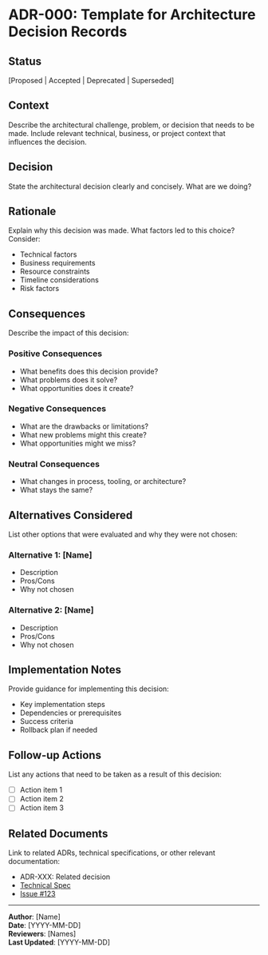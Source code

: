 # ADR-000: Template for Architecture Decision Records

## Status
[Proposed | Accepted | Deprecated | Superseded]

## Context
Describe the architectural challenge, problem, or decision that needs to be made. Include relevant technical, business, or project context that influences the decision.

## Decision
State the architectural decision clearly and concisely. What are we doing?

## Rationale
Explain why this decision was made. What factors led to this choice? Consider:
- Technical factors
- Business requirements
- Resource constraints
- Timeline considerations
- Risk factors

## Consequences
Describe the impact of this decision:

### Positive Consequences
- What benefits does this decision provide?
- What problems does it solve?
- What opportunities does it create?

### Negative Consequences
- What are the drawbacks or limitations?
- What new problems might this create?
- What opportunities might we miss?

### Neutral Consequences
- What changes in process, tooling, or architecture?
- What stays the same?

## Alternatives Considered
List other options that were evaluated and why they were not chosen:

### Alternative 1: [Name]
- Description
- Pros/Cons
- Why not chosen

### Alternative 2: [Name]
- Description
- Pros/Cons
- Why not chosen

## Implementation Notes
Provide guidance for implementing this decision:
- Key implementation steps
- Dependencies or prerequisites
- Success criteria
- Rollback plan if needed

## Follow-up Actions
List any actions that need to be taken as a result of this decision:
- [ ] Action item 1
- [ ] Action item 2
- [ ] Action item 3

## Related Documents
Link to related ADRs, technical specifications, or other relevant documentation:
- ADR-XXX: Related decision
- [Technical Spec](link)
- [Issue #123](link)

---

**Author**: [Name]  
**Date**: [YYYY-MM-DD]  
**Reviewers**: [Names]  
**Last Updated**: [YYYY-MM-DD]